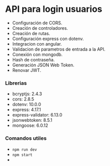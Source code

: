 # API para login usuarios

- Configuración de CORS.
- Creación de controladores.
- Creación de rutas.
- Configuración express con dotenv.
- Integracion con angular.
- Validacion de parametros de entrada a la API.
- Conexión con mongodb.
- Hash de contraseña.
- Generación JSON Web Token.
- Renovar JWT.

### Librerias

- bcryptjs: 2.4.3
- cors: 2.8.5
- dotenv: 10.0.0
- express: 4.17.1
- express-validator: 6.13.0
- jsonwebtoken: 8.5.1
- mongoose: 6.0.12

### Comandos utiles

- `npm run dev`
- `npm start`
- 
